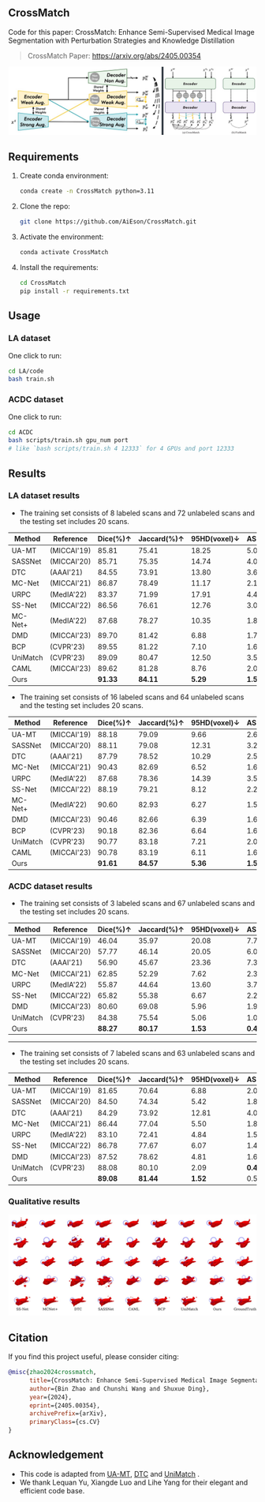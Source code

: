 ## CrossMatch
Code for this paper: CrossMatch: Enhance Semi-Supervised Medical Image Segmentation with Perturbation Strategies and Knowledge Distillation

> CrossMatch Paper: https://arxiv.org/abs/2405.00354

![overview](assets/overview.jpg)
	
## Requirements

1. Create conda environment:
   ```bash
   conda create -n CrossMatch python=3.11
   ```
2. Clone the repo:
   ```bash
   git clone https://github.com/AiEson/CrossMatch.git
   ```
3. Activate the environment:
   ```bash
   conda activate CrossMatch
   ```
4. Install the requirements:
   ```bash
   cd CrossMatch
   pip install -r requirements.txt
   ```

## Usage
### LA dataset
One click to run:
```bash
cd LA/code
bash train.sh
```

### ACDC dataset
One click to run:
```bash
cd ACDC
bash scripts/train.sh gpu_num port
# like `bash scripts/train.sh 4 12333` for 4 GPUs and port 12333
```

## Results
### LA dataset results

* The training set consists of 8 labeled scans and 72 unlabeled scans and the testing set includes 20 scans.

| **Method**                | **Reference** | **Dice(%)↑** | **Jaccard(%)↑** | **95HD(voxel)↓** | **ASD(voxel)↓** |
|---------------------------|---------------|--------------|-----------------|------------------|-----------------|
| UA-MT         | (MICCAI'19)   | 85.81        | 75.41           | 18.25            | 5.04            |
| SASSNet    | (MICCAI'20)   | 85.71        | 75.35           | 14.74            | 4.00            |
| DTC            | (AAAI'21)     | 84.55        | 73.91           | 13.80            | 3.69            |
| MC-Net       | (MICCAI'21)   | 86.87        | 78.49           | 11.17            | 2.18            |
| URPC          | (MedIA'22)    | 83.37        | 71.99           | 17.91            | 4.41            |
| SS-Net       | (MICCAI'22)   | 86.56        | 76.61           | 12.76            | 3.02            |
| MC-Net+ | (MedIA'22)    | 87.68        | 78.27           | 10.35            | 1.85            |
| DMD            | (MICCAI'23)   | 89.70        | 81.42           | 6.88             | 1.78            |
| BCP     | (CVPR'23)     | 89.55        | 81.22           | 7.10             | 1.69            |
| UniMatch  | (CVPR'23)     | 89.09        | 80.47           | 12.50            | 3.59            |
| CAML          | (MICCAI'23)   | 89.62        | 81.28           | 8.76             | 2.02            |
| Ours                      |               | **91.33**   | **84.11**      | **5.29**        | **1.53**       |

* The training set consists of 16 labeled scans and 64 unlabeled scans and the testing set includes 20 scans.

| **Method**               | **Reference** | **Dice(%)↑** | **Jaccard(%)↑** | **95HD(voxel)↓** | **ASD(voxel)↓** |
|---------------------------|-------------|----------|-------------|--------------|-------------|
| UA-MT         | (MICCAI'19) | 88.18    | 79.09       | 9.66         | 2.62        |
| SASSNet    | (MICCAI'20) | 88.11    | 79.08       | 12.31        | 3.27        |
| DTC            | (AAAI'21)   | 87.79    | 78.52       | 10.29        | 2.50        |
| MC-Net       | (MICCAI'21) | 90.43    | 82.69       | 6.52         | 1.66        |
| URPC          | (MedIA'22)  | 87.68    | 78.36       | 14.39        | 3.52        |
| SS-Net       | (MICCAI'22) | 88.19    | 79.21       | 8.12         | 2.20        |
| MC-Net+ | (MedIA'22)  | 90.60    | 82.93       | 6.27         | 1.58        |
| DMD            | (MICCAI'23) | 90.46    | 82.66       | 6.39         | 1.62        |
| BCP     | (CVPR'23)   | 90.18    | 82.36       | 6.64         | 1.61        |
| UniMatch  | (CVPR'23)   | 90.77    | 83.18       | 7.21         | 2.05        |
| CAML          | (MICCAI'23) | 90.78    | 83.19       | 6.11         | 1.68        |
| Ours                      |             | **91.61**    | **84.57**       | **5.36**         | **1.57**        |

### ACDC dataset results
* The training set consists of 3 labeled scans and 67 unlabeled scans and the testing set includes 20 scans.
  
| **Method**               | **Reference** | **Dice(%)↑** | **Jaccard(%)↑** | **95HD(voxel)↓** | **ASD(voxel)↓** |
|--------------------------|---------------|--------------|-----------------|------------------|-----------------|
| UA-MT        | (MICCAI'19)   | 46.04        | 35.97           | 20.08            | 7.75            |
| SASSNet   | (MICCAI'20)   | 57.77        | 46.14           | 20.05            | 6.06            |
| DTC           | (AAAI'21)     | 56.90        | 45.67           | 23.36            | 7.39            |
| MC-Net      | (MICCAI'21)   | 62.85        | 52.29           | 7.62             | 2.33            |
| URPC         | (MedIA'22)    | 55.87        | 44.64           | 13.60            | 3.74            |
| SS-Net      | (MICCAI'22)   | 65.82        | 55.38           | 6.67             | 2.28            |
| DMD           | (MICCAI'23)   | 80.60        | 69.08           | 5.96             | 1.90            |
| UniMatch | (CVPR'23)     | 84.38        | 75.54           | 5.06             | 1.04            |
| Ours                     |               | **88.27**    | **80.17**       | **1.53**         | **0.46**        |
---
* The training set consists of 7 labeled scans and 63 unlabeled scans and the testing set includes 20 scans.

| **Method**               | **Reference** | **Dice(%)↑** | **Jaccard(%)↑** | **95HD(voxel)↓** | **ASD(voxel)↓** |
|--------------------------|---------------|--------------|-----------------|------------------|-----------------|
| UA-MT        | (MICCAI'19)   | 81.65        | 70.64           | 6.88             | 2.02            |
| SASSNet   | (MICCAI'20)   | 84.50        | 74.34           | 5.42             | 1.86            |
| DTC           | (AAAI'21)     | 84.29        | 73.92           | 12.81            | 4.01            |
| MC-Net      | (MICCAI'21)   | 86.44        | 77.04           | 5.50             | 1.84            |
| URPC         | (MedIA'22)    | 83.10        | 72.41           | 4.84             | 1.53            |
| SS-Net      | (MICCAI'22)   | 86.78        | 77.67           | 6.07             | 1.40            |
| DMD           | (MICCAI'23)   | 87.52        | 78.62           | 4.81             | 1.60            |
| UniMatch | (CVPR'23)     | 88.08        | 80.10           | 2.09             | **0.45**       |
| Ours                     |               | **89.08**   | **81.44**      | **1.52**        | 0.52            |

### Qualitative results
![la_qulti](assets/result.jpg)

## Citation
If you find this project useful, please consider citing:
```bibtex
@misc{zhao2024crossmatch,
      title={CrossMatch: Enhance Semi-Supervised Medical Image Segmentation with Perturbation Strategies and Knowledge Distillation}, 
      author={Bin Zhao and Chunshi Wang and Shuxue Ding},
      year={2024},
      eprint={2405.00354},
      archivePrefix={arXiv},
      primaryClass={cs.CV}
}
```

## Acknowledgement
* This code is adapted from [UA-MT](https://github.com/yulequan/UA-MT), [DTC](https://github.com/HiLab-git/DTC.git) and [UniMatch](https://github.com/LiheYoung/UniMatch/tree/main/more-scenarios/medical) . 
* We thank Lequan Yu, Xiangde Luo and Lihe Yang for their elegant and efficient code base.
